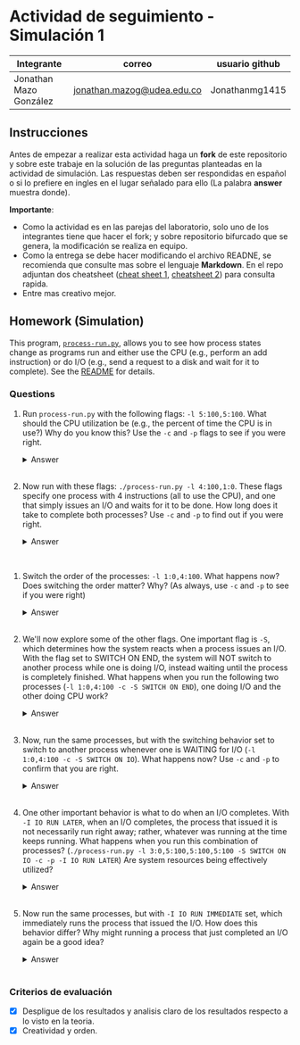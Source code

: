 # Actividad de seguimiento - Simulación 1

|Integrante|correo|usuario github|
|---|---|---|
|Jonathan Mazo González|jonathan.mazog@udea.edu.co|Jonathanmg1415|


## Instrucciones

Antes de empezar a realizar esta actividad haga un **fork** de este repositorio y sobre este trabaje en la solución de las preguntas planteadas en la actividad de simulación. Las respuestas deben ser respondidas en español o si lo prefiere en ingles en el lugar señalado para ello (La palabra **answer** muestra donde).

**Importante**:
* Como la actividad es en las parejas del laboratorio, solo uno de los integrantes tiene que hacer el fork; y sobre repositorio bifurcado que se genera, la modificación se realiza en equipo.
* Como la entrega se debe hacer modificando el archivo READNE, se recomienda que consulte mas sobre el lenguaje **Markdown**. En el repo adjuntan dos cheatsheet ([cheat sheet 1](Markdown_Cheat_Sheet.pdf), [cheatsheet 2](markdown-cheatsheet.pdf)) para consulta rapida.
* Entre mas creativo mejor.

## Homework (Simulation)

This program, [`process-run.py`](process-run.py), allows you to see how process states change as programs run and either use the CPU (e.g., perform an add instruction) or do I/O (e.g., send a request to a disk and wait for it to complete). See the [README](https://github.com/remzi-arpacidusseau/ostep-homework/blob/master/cpu-intro/README.md) for details.

### Questions

1. Run `process-run.py` with the following flags: `-l 5:100,5:100`. What should the CPU utilization be (e.g., the percent of time the CPU is in use?) Why do you know this? Use the `-c` and `-p` flags to see if you were right.
   
   <details>
   <summary>Answer</summary>
   2 procesos (PID 0 y PID 1)

   Cada proceso tiene exactamente 5 instrucciones

   El 100% de las instrucciones son de CPU (no hay operaciones de I/O)

   Al ejecutar el comando completo: `python process-run.py -l 5:100,5:100 -c -p` se obtuvo

      ```
      Time        PID: 0        PID: 1           CPU           IOs
         1        RUN:cpu         READY             1
         2        RUN:cpu         READY             1
         3        RUN:cpu         READY             1
         4        RUN:cpu         READY             1
         5        RUN:cpu         READY             1
         6           DONE       RUN:cpu             1
         7           DONE       RUN:cpu             1
         8           DONE       RUN:cpu             1
         9           DONE       RUN:cpu             1
      10           DONE       RUN:cpu             1

      Stats: Total Time 10
      Stats: CPU Busy 10 (100.00%)
      Stats: IO Busy  0 (0.00%)
      ```
   </details>
   <br>

2. Now run with these flags: `./process-run.py -l 4:100,1:0`. These flags specify one process with 4 instructions (all to use the CPU), and one that simply issues an I/O and waits for it to be done. How long does it take to complete both processes? Use `-c` and `-p` to find out if you were right. 
   
   <details>
   <summary>Answer</summary>
   - **Proceso 0**: 4 instrucciones (100% CPU - solo operaciones de cálculo).  
   - **Proceso 1**: 1 instrucción (0% CPU - 100% I/O, es decir, solo hace una operación de E/S).  

   **Verificación con `-c` y `-p`**  
   Ejecutando: `python process-run.py -l 4:100,1:0 -c -p`  

   **Resultado obtenido**:  
   - **Tiempos 1-4**: El proceso 0 ejecuta sus 4 instrucciones de CPU.  
   - **Tiempo 5**: El proceso 1 inicia su operación I/O y se bloquea.  
   - **Tiempos 6-10**: El sistema espera a que la E/S termine.  
   - **Tiempo 11**: La E/S termina y el proceso 1 completa su instrucción `io_done`.  

   **Total**: 11 unidades de tiempo.  

   **Salida esperada**:  

   ```
   Time  PID: 0        PID: 1           CPU           IOs
      1  RUN:cpu       READY               1              
      2  RUN:cpu       READY               1              
      3  RUN:cpu       READY               1              
      4  RUN:cpu       READY               1              
      5  DONE         RUN:io              1              
      6  DONE         WAITING                            1
      7  DONE         WAITING                            1
      8  DONE         WAITING                            1
      9  DONE         WAITING                            1
     10  DONE         WAITING                            1
     11  DONE         RUN:io_done         1              

   Stats: Total Time 11
   Stats: CPU Busy 6 (54.55%)
   Stats: IO Busy  5 (45.45%)
   ```
 </details>
   <br>

1. Switch the order of the processes: `-l 1:0,4:100`. What happens now? Does switching the order matter? Why? (As always, use `-c` and `-p` to see if you were right)
   
   <details>
   <summary>Answer</summary>
   Coloque aqui su respuerta
   </details>
   <br>

2. We'll now explore some of the other flags. One important flag is `-S`, which determines how the system reacts when a process issues an I/O. With the flag set to SWITCH ON END, the system will NOT switch to another process while one is doing I/O, instead waiting until the process is completely finished. What happens when you run the following two processes (`-l 1:0,4:100 -c -S SWITCH ON END`), one doing I/O and the other doing CPU work?
   
   <details>
   <summary>Answer</summary>
   Coloque aqui su respuerta
   </details>
   <br>

3. Now, run the same processes, but with the switching behavior set to switch to another process whenever one is WAITING for I/O (`-l 1:0,4:100 -c -S SWITCH ON IO`). What happens now? Use `-c` and `-p` to confirm that you are right.
   
   <details>
   <summary>Answer</summary>
   Coloque aqui su respuerta
   </details>
   <br>

4. One other important behavior is what to do when an I/O completes. With `-I IO RUN LATER`, when an I/O completes, the process that issued it is not necessarily run right away; rather, whatever was running at the time keeps running. What happens when you run this combination of processes? (`./process-run.py -l 3:0,5:100,5:100,5:100 -S SWITCH ON IO -c -p -I IO RUN LATER`) Are system resources being effectively utilized?
   
   <details>
   <summary>Answer</summary>
   Coloque aqui su respuerta
   </details>
   <br>

5. Now run the same processes, but with `-I IO RUN IMMEDIATE` set, which immediately runs the process that issued the I/O. How does this behavior differ? Why might running a process that just completed an I/O again be a good idea?
   
   <details>
   <summary>Answer</summary>
   Coloque aqui su respuerta
   </details>
   <br>


### Criterios de evaluación
- [x] Despligue de los resultados y analisis claro de los resultados respecto a lo visto en la teoria.
- [x] Creatividad y orden.